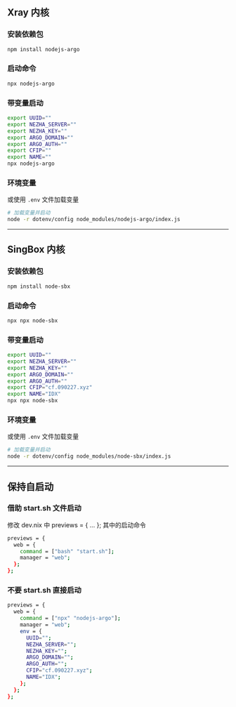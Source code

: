## Xray 内核

### 安装依赖包
```bash
npm install nodejs-argo
```

### 启动命令
```bash
npx nodejs-argo
```

### 带变量启动
```bash
export UUID=""
export NEZHA_SERVER=""
export NEZHA_KEY=""
export ARGO_DOMAIN=""
export ARGO_AUTH=""
export CFIP=""
export NAME=""
npx nodejs-argo
```

### 环境变量
或使用 `.env` 文件加载变量

```bash
# 加载变量并启动
node -r dotenv/config node_modules/nodejs-argo/index.js
```

----

## SingBox 内核

### 安装依赖包
```bash
npm install node-sbx
```

### 启动命令
```bash
npx npx node-sbx
```

### 带变量启动
```bash
export UUID=""
export NEZHA_SERVER=""
export NEZHA_KEY=""
export ARGO_DOMAIN=""
export ARGO_AUTH=""
export CFIP="cf.090227.xyz"
export NAME="IDX"
npx npx node-sbx
```

### 环境变量
或使用 `.env` 文件加载变量

```bash
# 加载变量并启动
node -r dotenv/config node_modules/node-sbx/index.js
```

---

## 保持自启动

### 借助 start.sh 文件启动
修改 dev.nix 中 previews = { ... }; 其中的启动命令

```bash
previews = {
  web = {
    command = ["bash" "start.sh"];
    manager = "web";
  };
};
```

### 不要 start.sh 直接启动
```bash
previews = {
  web = {
    command = ["npx" "nodejs-argo"];
    manager = "web";
    env = {
      UUID="";
      NEZHA_SERVER="";
      NEZHA_KEY="";
      ARGO_DOMAIN="";
      ARGO_AUTH="";
      CFIP="cf.090227.xyz";
      NAME="IDX";
    };
  };
};
```
